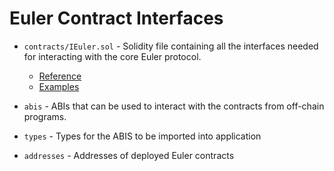 # Euler Contract Interfaces

* `contracts/IEuler.sol` - Solidity file containing all the interfaces needed for interacting with the core Euler protocol.
  * [Reference](https://docs.euler.xyz/developers/contract-reference)
  * [Examples](https://docs.euler.xyz/developers/integration-guide)

* `abis` - ABIs that can be used to interact with the contracts from off-chain programs.
* `types` - Types for the ABIS to be imported into application
* `addresses` - Addresses of deployed Euler contracts